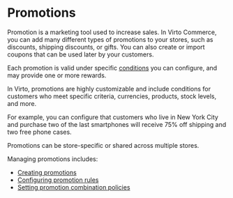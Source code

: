 # Promotions

Promotion is a marketing tool used to increase sales. In Virto Commerce, you can add many different types of promotions to your stores, such as discounts, shipping discounts, or gifts. You can also create or import coupons that can be used later by your customers.

Each promotion is valid under specific [conditions](promotion-rules.md) you can configure, and may provide one or more rewards.

In Virto, promotions are highly customizable and include conditions for customers who meet specific criteria, currencies, products, stock levels, and more.
	
For example, you can configure that customers who live in New York City and purchase two of the last smartphones will receive 75% off shipping and two free phone cases.

Promotions can be store-specific or shared across multiple stores.

Managing promotions includes:

* [Creating promotions](managing-promotions.md#creating-new-promotion)
* [Configuring promotion rules](promotion-rules.md)
* [Setting promotion combination policies](combining-active-promotions.md)